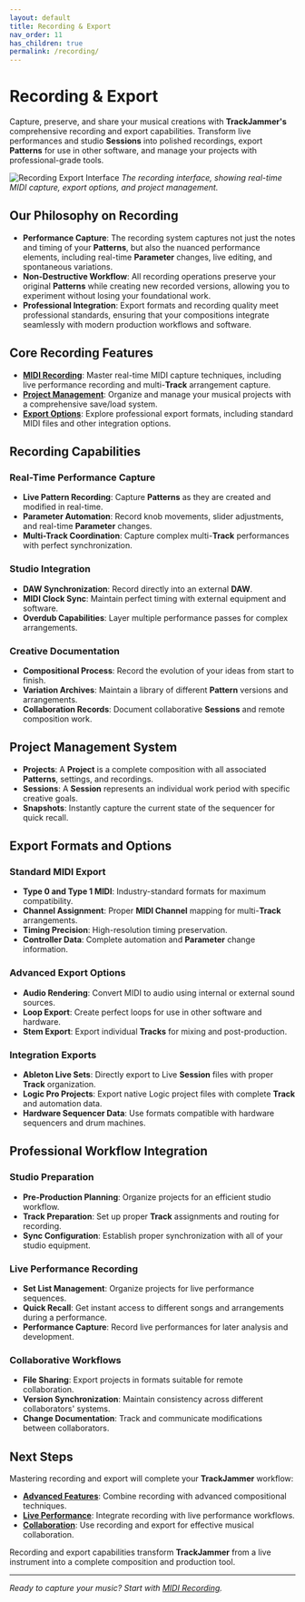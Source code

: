 ```yaml
---
layout: default
title: Recording & Export
nav_order: 11
has_children: true
permalink: /recording/
---
```


# Recording & Export

Capture, preserve, and share your musical creations with **TrackJammer's** comprehensive recording and export capabilities. Transform live performances and studio **Sessions** into polished recordings, export **Patterns** for use in other software, and manage your projects with professional-grade tools.

![Recording Export Interface](../docs/img/recording-export-interface.jpg)
*The recording interface, showing real-time MIDI capture, export options, and project management.*

## Our Philosophy on Recording

- **Performance Capture**: The recording system captures not just the notes and timing of your **Patterns**, but also the nuanced performance elements, including real-time **Parameter** changes, live editing, and spontaneous variations.
- **Non-Destructive Workflow**: All recording operations preserve your original **Patterns** while creating new recorded versions, allowing you to experiment without losing your foundational work.
- **Professional Integration**: Export formats and recording quality meet professional standards, ensuring that your compositions integrate seamlessly with modern production workflows and software.

## Core Recording Features

- **[MIDI Recording](midi-recording.html)**: Master real-time MIDI capture techniques, including live performance recording and multi-**Track** arrangement capture.
- **[Project Management](project-management.html)**: Organize and manage your musical projects with a comprehensive save/load system.
- **[Export Options](export-options.html)**: Explore professional export formats, including standard MIDI files and other integration options.

## Recording Capabilities

### Real-Time Performance Capture

- **Live Pattern Recording**: Capture **Patterns** as they are created and modified in real-time.
- **Parameter Automation**: Record knob movements, slider adjustments, and real-time **Parameter** changes.
- **Multi-Track Coordination**: Capture complex multi-**Track** performances with perfect synchronization.

### Studio Integration

- **DAW Synchronization**: Record directly into an external **DAW**.
- **MIDI Clock Sync**: Maintain perfect timing with external equipment and software.
- **Overdub Capabilities**: Layer multiple performance passes for complex arrangements.

### Creative Documentation

- **Compositional Process**: Record the evolution of your ideas from start to finish.
- **Variation Archives**: Maintain a library of different **Pattern** versions and arrangements.
- **Collaboration Records**: Document collaborative **Sessions** and remote composition work.

## Project Management System

- **Projects**: A **Project** is a complete composition with all associated **Patterns**, settings, and recordings.
- **Sessions**: A **Session** represents an individual work period with specific creative goals.
- **Snapshots**: Instantly capture the current state of the sequencer for quick recall.

## Export Formats and Options

### Standard MIDI Export

- **Type 0 and Type 1 MIDI**: Industry-standard formats for maximum compatibility.
- **Channel Assignment**: Proper **MIDI Channel** mapping for multi-**Track** arrangements.
- **Timing Precision**: High-resolution timing preservation.
- **Controller Data**: Complete automation and **Parameter** change information.

### Advanced Export Options

- **Audio Rendering**: Convert MIDI to audio using internal or external sound sources.
- **Loop Export**: Create perfect loops for use in other software and hardware.
- **Stem Export**: Export individual **Tracks** for mixing and post-production.

### Integration Exports

- **Ableton Live Sets**: Directly export to Live **Session** files with proper **Track** organization.
- **Logic Pro Projects**: Export native Logic project files with complete **Track** and automation data.
- **Hardware Sequencer Data**: Use formats compatible with hardware sequencers and drum machines.

## Professional Workflow Integration

### Studio Preparation

- **Pre-Production Planning**: Organize projects for an efficient studio workflow.
- **Track Preparation**: Set up proper **Track** assignments and routing for recording.
- **Sync Configuration**: Establish proper synchronization with all of your studio equipment.

### Live Performance Recording

- **Set List Management**: Organize projects for live performance sequences.
- **Quick Recall**: Get instant access to different songs and arrangements during a performance.
- **Performance Capture**: Record live performances for later analysis and development.

### Collaborative Workflows

- **File Sharing**: Export projects in formats suitable for remote collaboration.
- **Version Synchronization**: Maintain consistency across different collaborators' systems.
- **Change Documentation**: Track and communicate modifications between collaborators.

## Next Steps

Mastering recording and export will complete your **TrackJammer** workflow:

- **[Advanced Features](../advanced/)**: Combine recording with advanced compositional techniques.
- **[Live Performance](../performance/)**: Integrate recording with live performance workflows.
- **[Collaboration](../collaboration/)**: Use recording and export for effective musical collaboration.

Recording and export capabilities transform **TrackJammer** from a live instrument into a complete composition and production tool.

---

*Ready to capture your music? Start with [MIDI Recording](midi-recording.html).*
